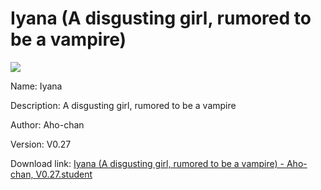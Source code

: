 # Iyana (A disgusting girl, rumored to be a vampire)

<img src = "https://raw.githubusercontent.com/Arbiter1223/Koukou-Gurashi-Custom-Students/master/Students/Files/Iyana%20(A%20disgusting%20girl%2C%20rumored%20to%20be%20a%20vampire).png">

Name: Iyana

Description: A disgusting girl, rumored to be a vampire

Author: Aho-chan

Version: V0.27

Download link: <a href="https://raw.githubusercontent.com/Arbiter1223/Koukou-Gurashi-Custom-Students/master/Students/Files/Iyana%20(A%20disgusting%20girl%2C%20rumored%20to%20be%20a%20vampire)%20-%20Aho-chan%2C%20V0.27.student">Iyana (A disgusting girl, rumored to be a vampire) - Aho-chan, V0.27.student</a>
